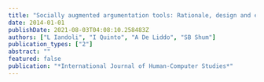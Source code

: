 ```yaml
---
title: "Socially augmented argumentation tools: Rationale, design and evaluation of a debate dashboard"
date: 2014-01-01
publishDate: 2021-08-03T04:08:10.258483Z
authors: ["L Iandoli", "I Quinto", "A De Liddo", "SB Shum"]
publication_types: ["2"]
abstract: ""
featured: false
publication: "*International Journal of Human-Computer Studies*"
---
```


